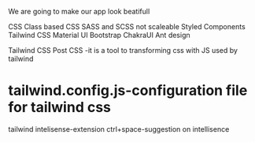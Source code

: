 We are going to make our app look beatifull

CSS
Class based CSS
SASS and SCSS not scaleable
Styled Components
Tailwind CSS
Material UI
Bootstrap
ChakraUI
Ant design

Tailwind CSS
Post CSS -it is a tool to transforming css with JS used by tailwind

# tailwind.config.js-configuration file for tailwind css

tailwind intelisense-extension
ctrl+space-suggestion on intellisence
